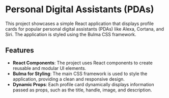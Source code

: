 # Personal Digital Assistants (PDAs)

This project showcases a simple React application that displays profile cards for popular personal digital assistants (PDAs) like Alexa, Cortana, and Siri. The application is styled using the Bulma CSS framework.


## Features
- **React Components**: The project uses React components to create reusable and modular UI elements.
- **Bulma for Styling**: The main CSS framework is used to style the application, providing a clean and responsive design.
- **Dynamic Props**: Each profile card dynamically displays information passed as props, such as the title, handle, image, and description.

